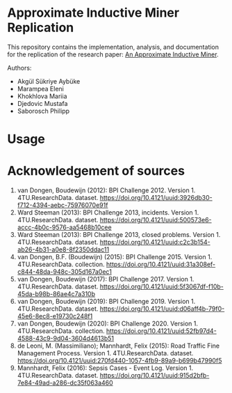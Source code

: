 # Approximate Inductive Miner Replication
This repository contains the implementation, analysis, and documentation for the replication of the research paper: [An Approximate Inductive Miner](https://ieeexplore.ieee.org/document/10271971).

Authors: 
* Akgül Sükriye Aybüke
* Marampea Eleni
* Khokhlova Mariia
* Djedovic Mustafa
* Saborosch Philipp

# Usage

# Acknowledgement of sources
1. van Dongen, Boudewijn (2012): BPI Challenge 2012. Version 1. 4TU.ResearchData. dataset. https://doi.org/10.4121/uuid:3926db30-f712-4394-aebc-75976070e91f
2. Ward Steeman (2013): BPI Challenge 2013, incidents. Version 1. 4TU.ResearchData. dataset. https://doi.org/10.4121/uuid:500573e6-accc-4b0c-9576-aa5468b10cee
3. Ward Steeman (2013): BPI Challenge 2013, closed problems. Version 1. 4TU.ResearchData. dataset. https://doi.org/10.4121/uuid:c2c3b154-ab26-4b31-a0e8-8f2350ddac11
4. van Dongen, B.F. (Boudewijn) (2015): BPI Challenge 2015. Version 1. 4TU.ResearchData. collection. https://doi.org/10.4121/uuid:31a308ef-c844-48da-948c-305d167a0ec1
5. van Dongen, Boudewijn (2017): BPI Challenge 2017. Version 1. 4TU.ResearchData. dataset. https://doi.org/10.4121/uuid:5f3067df-f10b-45da-b98b-86ae4c7a310b
6. van Dongen, Boudewijn (2019): BPI Challenge 2019. Version 1. 4TU.ResearchData. dataset. https://doi.org/10.4121/uuid:d06aff4b-79f0-45e6-8ec8-e19730c248f1
7. van Dongen, Boudewijn (2020): BPI Challenge 2020. Version 1. 4TU.ResearchData. collection. https://doi.org/10.4121/uuid:52fb97d4-4588-43c9-9d04-3604d4613b51
8. de Leoni, M. (Massimiliano); Mannhardt, Felix (2015): Road Traffic Fine Management Process. Version 1. 4TU.ResearchData. dataset. https://doi.org/10.4121/uuid:270fd440-1057-4fb9-89a9-b699b47990f5
9. Mannhardt, Felix (2016): Sepsis Cases - Event Log. Version 1. 4TU.ResearchData. dataset. https://doi.org/10.4121/uuid:915d2bfb-7e84-49ad-a286-dc35f063a460
